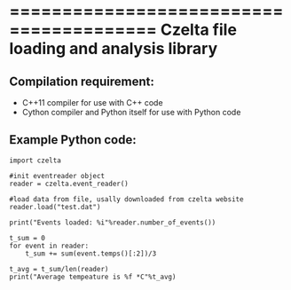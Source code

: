========================================
Czelta file loading and analysis library
========================================

Compilation requirement:
------------------------
* C++11 compiler for use with C++ code
* Cython compiler and Python itself for use with Python code

Example Python code:
--------------------
```
import czelta

#init eventreader object
reader = czelta.event_reader()

#load data from file, usally downloaded from czelta website
reader.load("test.dat")

print("Events loaded: %i"%reader.number_of_events())

t_sum = 0
for event in reader:
    t_sum += sum(event.temps()[:2])/3

t_avg = t_sum/len(reader)
print("Average tempeature is %f *C"%t_avg)
```
